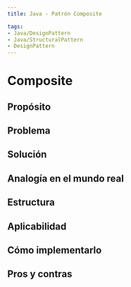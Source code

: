 ```yaml
---
title: Java - Patrón Composite

tags:  
- Java/DesignPattern
- Java/StructuralPattern
- DesignPattern
---
```


# Composite

## Propósito



## Problema



## Solución



## Analogía en el mundo real



## Estructura



## Aplicabilidad



## Cómo implementarlo



## Pros y contras



